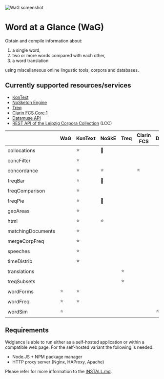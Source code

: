 ![WaG screenshot](https://github.com/czcorpus/wdglance/blob/master/assets/screenshot1.jpg)

# Word at a Glance (WaG)

Obtain and compile information about:

1) a single word,
2) two or more words compared with each other,
3) a word translation

using miscellaneous online lingustic tools, corpora and databases.

## Currently supported resources/services

 - [KonText](https://github.com/czcorpus/kontext)
 - [NoSketch Engine](https://nlp.fi.muni.cz/trac/noske)
 - [Treq](https://treq.korpus.cz/)
 - [Clarin FCS Core 1](https://www.clarin.eu/content/federated-content-search-clarin-fcs)
 - [Datamuse API](https://www.datamuse.com/)
 - [REST API of the Leipzig Corpora Collection](http://api.corpora.uni-leipzig.de/ws/swagger-ui.html) (LCC)

|                   | WaG       | KonText | NoSkE  | Treq   | Clarin FCS | Datamuse   | ElasticSearch | LCC   |
--------------------|-----------|---------|--------|--------|------------|------------|-------------|---------|
| collocations      |           | :star:  | :construction:       |        |            |            |             | :star:  |
| concFilter        |           | :star:  |        |        |            |            |             |         |
| concordance       |           | :star:  | :star: |        | :star:     |            |             | :star:  |
| freqBar           |           | :star:  | :construction:       |        |            |            |             |         |
| freqComparison    |           | :star:  |        |        |            |            |             |         |
| freqPie           |           | :star:  | :construction:       |        |            |            |             |         |
| geoAreas          |           | :star:  |        |        |            |            |             |         |
| html              |           | :star:  | :star: |        |            |            |             |         |
| matchingDocuments |           | :star:  |        |        |            |            | :star:      |         |
| mergeCorpFreq     |           | :star:  |        |        |            |            |             |         |
| speeches          |           | :star:  |        |        |            |            |             |         |
| timeDistrib       |           | :star:  |        |        |            |            |             |         |
| translations      |           |         |        | :star: |            |            |             |         |
| treqSubsets       |           |         |        | :star: |            |            |             |         |
| wordForms         | :star:    | :star:  |        |        |            |            |             |         |
| wordFreq          | :star:    | :star:  |        |        |            |            |             |         |
| wordSim           | :star:    |    |        |        |            |  :star:    |             | :star: |


## Requirements

Wdglance is able to run either as a self-hosted application or within a compatible web page.
For the self-hosted variant the following is needed:

- Node.JS + NPM package manager
- HTTP proxy server (Nginx, HAProxy, Apache)

Please refer for more information to the [INSTALL.md](./INSTALL.md).
